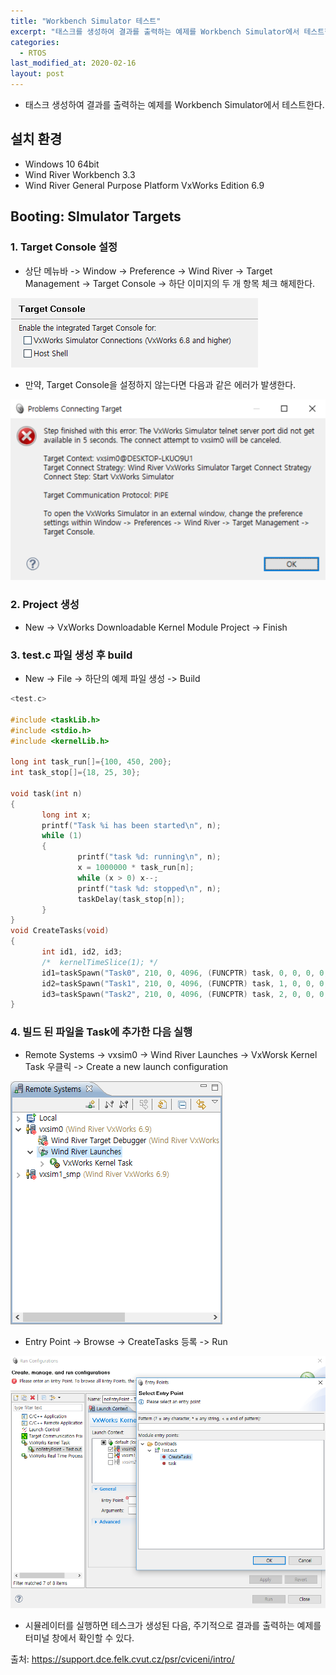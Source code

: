 ```yaml
---
title: "Workbench Simulator 테스트"
excerpt: "태스크를 생성하여 결과를 출력하는 예제를 Workbench Simulator에서 테스트한다."
categories:
  - RTOS
last_modified_at: 2020-02-16
layout: post
---
```

- 태스크 생성하여 결과를 출력하는 예제를 Workbench Simulator에서 테스트한다.



## 설치 환경
- Windows 10 64bit
- Wind River Workbench 3.3
- Wind River General Purpose Platform VxWorks Edition 6.9



## Booting: SImulator Targets
### 1. Target Console 설정
- 상단 메뉴바 -> Window -> Preference -> Wind River -> Target Management -> Target Console -> 하단 이미지의 두 개 항목 체크 해제한다.

![image](/assets/img/2020-02-17-VxWorks/image1.png)

- 만약, Target Console을 설정하지 않는다면 다음과 같은 에러가 발생한다.

![image](/assets/img/2020-02-17-VxWorks/image2.png)


### 2. Project 생성
- New -> VxWorks Downloadable Kernel Module Project -> Finish


### 3. test.c 파일 생성 후 build
- New -> File -> 하단의 예제 파일 생성 -> Build



```c
<test.c>

#include <taskLib.h>
#include <stdio.h>
#include <kernelLib.h>

long int task_run[]={100, 450, 200};
int task_stop[]={18, 25, 30};

void task(int n)
{
       long int x;
       printf("Task %i has been started\n", n);
       while (1)
       {
               printf("task %d: running\n", n);
               x = 1000000 * task_run[n];
               while (x > 0) x--;
               printf("task %d: stopped\n", n);
               taskDelay(task_stop[n]);
       }
}
void CreateTasks(void)
{
       int id1, id2, id3;
       /*  kernelTimeSlice(1); */
       id1=taskSpawn("Task0", 210, 0, 4096, (FUNCPTR) task, 0, 0, 0, 0, 0, 0, 0, 0, 0, 0);
       id2=taskSpawn("Task1", 210, 0, 4096, (FUNCPTR) task, 1, 0, 0, 0, 0, 0, 0, 0, 0, 0);
       id3=taskSpawn("Task2", 210, 0, 4096, (FUNCPTR) task, 2, 0, 0, 0, 0, 0, 0, 0, 0, 0);
}
```


### 4. 빌드 된 파일을 Task에 추가한 다음 실행
- Remote Systems -> vxsim0 -> Wind River Launches -> VxWorsk Kernel Task 우클릭 -> Create a new launch configuration

![image](/assets/img/2020-02-17-VxWorks/image3.png)

- Entry Point -> Browse -> CreateTasks 등록 -> Run

![image](/assets/img/2020-02-17-VxWorks/image4.png)

- 시뮬레이터를 실행하면 테스크가 생성된 다음, 주기적으로 결과를 출력하는 예제를 터미널 창에서 확인할 수 있다.

출처: <https://support.dce.felk.cvut.cz/psr/cviceni/intro/>
